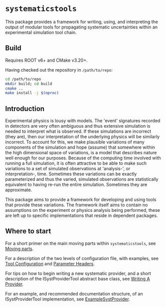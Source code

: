 # `systematicstools`

  This package provides a framework for writing, using, and interpreting the output of modular tools for propagating systematic uncertainties within an experimental simulation tool chain.

## Build

Requires ROOT v6+ and CMake v3.20+.

Having checked out the repository in `/path/to/repo`:

```bash
cd /path/to/repo
mkdir build; cd build
cmake ..
make install -j $(nproc)
```

## Introduction

  Experimental physics is lousy with models. The 'event' signatures recorded in
  detectors are very often ambiguous and thus extensive simulation is needed to
  interpret what is observed. If these simulations are incorrect (they are),
  then our interpretation of the underlying physics will be similarly
  incorrect. To account for this, we make plausible variations of many
  components of the simulation and hope (assume) that somewhere within the high
  dimensional space of variations, is a model that describes nature well enough
  for our purposes. Because of the computing time involved with running a full
  simulation, it is often attractive to be able to make such variations to
  a set of simulated observations at 'analysis-', or interpretation-, time.
  Sometimes these variations can be exactly parameterized and thus the varied, simulated observations are statistically equivalent to having re-run the entire simulation. Sometimes they are approximate.

  This package aims to provide a framework for developing and using tools that provide these variations. The framework itself aims to contain no assumptions on the experiment or physics analysis being performed, these are left up to specific implementations that reside in dependent packages.

## Where to start

  For a short primer on the main moving parts within `systematicstools`, see [Moving parts](doc/MovingParts.md).

  For a description of the two levels of configuration file, with examples, see [Tool Configuration](doc/ToolConfiguration.md) and [Parameter Headers](doc/ParameterHeaders.md).

  For tips on how to begin writing a new systematic provider, and a short description of the ISystProviderTool abstract base class, see [Writing A Provider](doc/WritingAProvider.md).

  For an example, and recommended documentation structure, of an ISystProviderTool implementation, see [ExampleSystProvider](doc/ExampleSystProvider.md).
